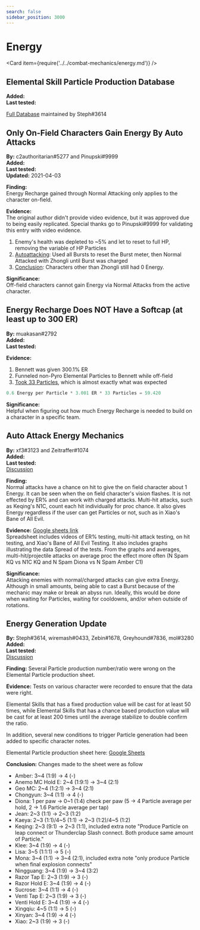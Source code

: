 ```yaml
---
search: false
sidebar_position: 3000
---
```


# Energy

<Card item={require('../../combat-mechanics/energy.md')} />

## Elemental Skill Particle Production Database

**Added:** <Version date="2020-12-06" />  
**Last tested:** <VersionHl date="2020-12-06" />

[Full Database](https://docs.google.com/spreadsheets/d/1G05DxDSjtBzj4PZtVjGRA4ATq76HPZa6e4kHVWS6mrA/edit#gid=0) maintained by Steph\#3614

## Only On-Field Characters Gain Energy By Auto Attacks

**By:** c2authoritarian\#5277 and Pinupski\#9999  
**Added:** <Version date="2020-12-07" />  
**Last tested:** <VersionHl date="2020-12-07" />  
**Updated:** 2021-04-03

**Finding:**  
Energy Recharge gained through Normal Attacking only applies to the character on-field.

**Evidence:**  
The original author didn't provide video evidence, but it was approved due to being easily replicated. Special thanks go to Pinupski\#9999 for validating this entry with video evidence.

1. Enemy's health was depleted to ~5% and let to reset to full HP, removing the variable of HP Particles
2. [Autoattacking](https://youtu.be/yMstsGRLy5s): Used all Bursts to reset the Burst meter, then Normal Attacked with Zhongli until Burst was charged
3. [Conclusion](https://youtu.be/3W_Gjd5LfDM): Characters other than Zhongli still had 0 Energy.

**Significance:**  
Off-field characters cannot gain Energy via Normal Attacks from the active character.

## Energy Recharge Does NOT Have a Softcap \(at least up to 300 ER\)

**By:** muakasan\#2792  
**Added:** <Version date="2021-04-04" />  
**Last tested:** <VersionHl date="2021-04-04" />

**Evidence:**

1. Bennett was given 300.1% ER
2. Funneled non-Pyro Elemental Particles to Bennett while off-field
3. [Took 33 Particles](https://youtu.be/8WRgwQf-zh0), which is almost exactly what was expected

```python
0.6 Energy per Particle * 3.001 ER * 33 Particles = 59.420
```

**Significance:**  
Helpful when figuring out how much Energy Recharge is needed to build on a character in a specific team.

## Auto Attack Energy Mechanics

**By:** xf3\#3123 and Zeitraffer\#1074  
**Added:** <Version date="2021-05-06" />  
**Last tested:** <VersionHl date="2021-05-06" />  
[Discussion](https://tickets.deeznuts.moe/ticket-archive/attachments_839361536900595732_840061797561139211_transcript-auto-attack-energy-mechanics.html)

**Finding:**  
Normal attacks have a chance on hit to give the on field character about 1 Energy. It can be seen when the on field character's vision flashes. It is not effected by ER% and can work with charged attacks. Multi-hit attacks, such as Keqing's N1C, count each hit individually for proc chance. It also gives Energy regardless if the user can get Particles or not, such as in Xiao's Bane of All Evil.

**Evidence:** [Google sheets link](https://docs.google.com/spreadsheets/d/1A72e6GlV8tuzHlOUygokWtQYSc3hB7qsyKOqPUhyjj8/edit?usp=sharing)  
Spreadsheet includes videos of ER% testing, multi-hit attack testing, on hit testing, and Xiao's Bane of All Evil Testing. It also includes graphs illustrating the data Spread of the tests. From the graphs and averages, multi-hit/projectile attacks on average proc the effect more often \(N Spam KQ vs N1C KQ and N Spam Diona vs N Spam Amber C1\)

**Significance:**  
Attacking enemies with normal/charged attacks can give extra Energy. Although in small amounts, being able to cast a Burst because of the mechanic may make or break an abyss run. Ideally, this would be done when waiting for Particles, waiting for cooldowns, and/or when outside of rotations.

## Energy Generation Update

**By:** Steph\#3614, wiremash\#0433, Zebin\#1678, Greyhound\#7836, mol\#3280  
**Added:** <Version date="2021-06-03" />  
**Last tested:** <VersionHl date="2021-06-03" />  
[Discussion](https://tickets.deeznuts.moe/ticket-archive/attachments_845560562221056001_850107809877196870_transcript-energy-gen-numbers.html)

**Finding:** Several Particle production number/ratio were wrong on the Elemental Particle production sheet.

**Evidence:** Tests on various character were recorded to ensure that the data were right.

Elemental Skills that has a fixed production value will be cast for at least 50 times, while Elemental Skills that has a chance based production value will be cast for at least 200 times until the average stabilize to double confirm the ratio.

In addition, several new conditions to trigger Particle generation had been added to specific character notes.

Elemental Particle production sheet here: [Google Sheets](https://docs.google.com/spreadsheets/d/1G05DxDSjtBzj4PZtVjGRA4ATq76HPZa6e4kHVWS6mrA/edit#gid=0)

**Conclusion:** Changes made to the sheet were as follow

* Amber: 3~4 \(1:9\) -&gt; 4 \(-\)
* Anemo MC Hold E: 2~4 \(1:9:1\) -&gt; 3~4 \(2:1\)
* Geo MC: 2~4 \(1:2:1\) -&gt; 3~4 \(2:1\)
* Chongyun: 3~4 \(1:1\) -&gt; 4 \(-\)
* Diona: 1 per paw -&gt; 0~1 \(1:4\) check per paw \(5 -&gt; 4 Particle average per hold, 2 -&gt; 1.6 Particle average per tap\)
* Jean: 2~3 \(1:1\) -&gt; 2~3 \(1:2\)
* Kaeya: 2~3 \(1:1\)/4~5 \(1:1\) -&gt; 2~3 \(1:2\)/4~5 \(1:2\)
* Keqing: 2~3 \(9:1\) -&gt; 2~3 \(1:1\), included extra note "Produce Particle on leap connect or Thunderclap Slash connect. Both produce same amount of Particle."
* Klee: 3~4 \(1:9\) -&gt; 4 \(-\)
* Lisa: 3~5 \(1:1:1\) -&gt; 5 \(-\)
* Mona: 3~4 \(1:1\) -&gt; 3~4 \(2:1\), included extra note "only produce Particle when final explosion connects"
* Ningguang: 3~4 \(1:9\) -&gt; 3~4 \(3:2\)
* Razor Tap E: 2~3 \(1:9\) -&gt; 3 \(-\)
* Razor Hold E: 3~4 \(1:9\) -&gt; 4 \(-\)
* Sucrose: 3~4 \(1:1\) -&gt; 4 \(-\)
* Venti Tap E: 2~3 \(1:9\) -&gt; 3 \(-\)
* Venti Hold E: 3~4 \(1:9\) -&gt; 4 \(-\)
* Xingqiu: 4~5 \(1:1\) -&gt; 5 \(-\)
* Xinyan: 3~4 \(1:9\) -&gt; 4 \(-\)
* Xiao: 2~3 \(1:9\) -&gt; 3 \(-\)
